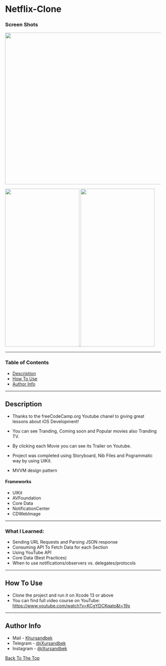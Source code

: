 # Netflix-Clone

### Screen Shots
<img src="https://github.com/iXursandbek1/Netflix-Clone/assets/114641378/79db1024-1f2d-423d-96a5-78414d5927b6" width="600" height="490">

<img src="https://user-images.githubusercontent.com/67172004/107609786-cec2d780-6bf4-11eb-8081-25ca517473c9.gif" width="240" height="510">.<img src="https://user-images.githubusercontent.com/67172004/107610733-22cebb80-6bf7-11eb-937c-65f9fde5c778.gif" width="240" height="510">

---

### Table of Contents

- [Description](#description)
- [How To Use](#how-to-use)
- [Author Info](#author-info)

---

## Description

- Thanks to the freeCodeCamp.org Youtube chanel to giving great lessons about iOS Development!

- You can see Tranding, Coming soon and Popular movies also Tranding TV.

- By clicking each Movie you can see its Trailer on Youtube.

- Project was completed using Storyboard, Nib Files and Pogrammatic way by using UIKit.


- MVVM design pattern

#### Frameworks

- UIKit
- AVFoundation
- Core Data
- NotificationCenter
- CDWebImage


---
### What I Learned:
- Sending URL Requests and Parsing JSON response
- Consuming API To Fetch Data for each Section
- Using YouTube API
- Core Data (Best Practices)
- When to use notifications/observers vs. delegates/protocols
---

## How To Use

- Clone the project and run it on Xcode 13 or above
- You can find full video course on YouTube: https://www.youtube.com/watch?v=KCgYDCKqato&t=19s
---

## Author Info

- Mail - [Khursandbek](kambaraliyev2001@mail.ru)
- Telegram - [@iXursandbek](https://t.me/iXursandbek)
- Instagram - [@iXursandbek](https://instagram.com/ixursandbek_?igshid=MzRlODBiNWFlZA==)

[Back To The Top](#Netflix-Clone)
